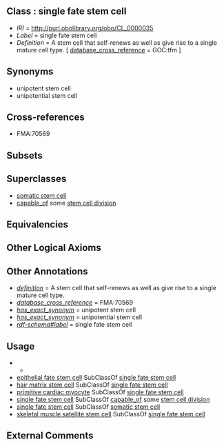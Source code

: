 
## Class : single fate stem cell

 * *IRI* = http://purl.obolibrary.org/obo/CL_0000035
 * *Label* = single fate stem cell
 * *Definition* = A stem cell that self-renews as well as give rise to a single mature cell type. [ [database_cross_reference](../../ef/oboInOwl#hasDbXref.md) = GOC:tfm ]

## Synonyms

 * unipotent stem cell
 * unipotential stem cell

## Cross-references

 * FMA:70569

## Subsets


## Superclasses

 * [somatic stem cell](../../CL/23/CL_0000723.md)
 * [capable_of](../../RO/15/RO_0002215.md) some [stem cell division](../../GO/45/GO_0017145.md)

## Equivalencies


## Other Logical Axioms


## Other Annotations

 * *[definition](../../IAO/15/IAO_0000115.md)* = A stem cell that self-renews as well as give rise to a single mature cell type.
 * *[database_cross_reference](../../ef/oboInOwl#hasDbXref.md)* = FMA:70569
 * *[has_exact_synonym](../../ym/oboInOwl#hasExactSynonym.md)* = unipotent stem cell
 * *[has_exact_synonym](../../ym/oboInOwl#hasExactSynonym.md)* = unipotential stem cell
 * *[rdf-schema#label](../../el/rdf-schema#label.md)* = single fate stem cell

## Usage

 * -
 * [epithelial fate stem cell](../../CL/36/CL_0000036.md) SubClassOf [single fate stem cell](../../CL/35/CL_0000035.md)
 * [hair matrix stem cell](../../CL/56/CL_0000356.md) SubClassOf [single fate stem cell](../../CL/35/CL_0000035.md)
 * [primitive cardiac myocyte](../../CL/49/CL_0002249.md) SubClassOf [single fate stem cell](../../CL/35/CL_0000035.md)
 * [single fate stem cell](../../CL/35/CL_0000035.md) SubClassOf [capable_of](../../RO/15/RO_0002215.md) some [stem cell division](../../GO/45/GO_0017145.md)
 * [single fate stem cell](../../CL/35/CL_0000035.md) SubClassOf [somatic stem cell](../../CL/23/CL_0000723.md)
 * [skeletal muscle satellite stem cell](../../CL/11/CL_0008011.md) SubClassOf [single fate stem cell](../../CL/35/CL_0000035.md)

## External Comments

